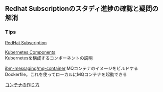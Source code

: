 
## Redhat Subscriptionのスタディ進捗の確認と疑問の解消



### Tips

[RedHat Subscription](https://rol.redhat.com/rol/app/)

[Kubernetes Components](https://kubernetes.io/ja/docs/concepts/overview/components/)  
Kubernetesを構成するコンポーネントの説明

[ibm-messaging/mq-container](https://github.com/ibm-messaging/mq-container)
MQコンテナのイメージをビルドするDockerfile。これを使ってローカルにMQコンテナを起動できる

[コンテナの作り方](https://www.slideshare.net/zembutsu/what-isdockerdoing)
